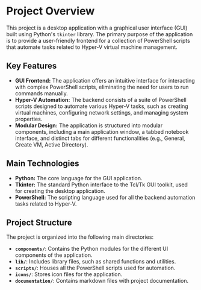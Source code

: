 # Project Overview

This project is a desktop application with a graphical user interface (GUI) built using Python's `tkinter` library. The primary purpose of the application is to provide a user-friendly frontend for a collection of PowerShell scripts that automate tasks related to Hyper-V virtual machine management.

## Key Features

- **GUI Frontend:** The application offers an intuitive interface for interacting with complex PowerShell scripts, eliminating the need for users to run commands manually.
- **Hyper-V Automation:** The backend consists of a suite of PowerShell scripts designed to automate various Hyper-V tasks, such as creating virtual machines, configuring network settings, and managing system properties.
- **Modular Design:** The application is structured into modular components, including a main application window, a tabbed notebook interface, and distinct tabs for different functionalities (e.g., General, Create VM, Active Directory).

## Main Technologies

- **Python:** The core language for the GUI application.
- **Tkinter:** The standard Python interface to the Tcl/Tk GUI toolkit, used for creating the desktop application.
- **PowerShell:** The scripting language used for all the backend automation tasks related to Hyper-V.

## Project Structure

The project is organized into the following main directories:

- **`components/`**: Contains the Python modules for the different UI components of the application.
- **`lib/`**: Includes library files, such as shared functions and utilities.
- **`scripts/`**: Houses all the PowerShell scripts used for automation.
- **`icons/`**: Stores icon files for the application.
- **`documentation/`**: Contains markdown files with project documentation.
